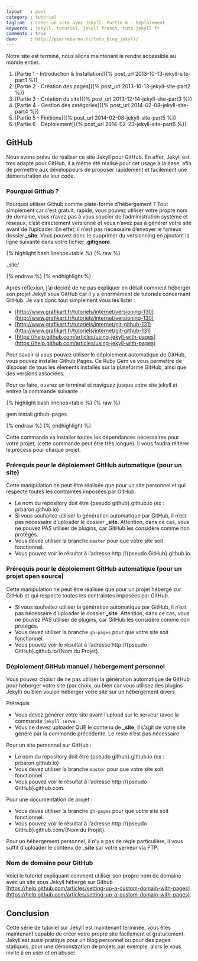 ```yaml
---
layout   : post
category : tutoriel
tagline  : Créer un site avec Jekyll. Partie 6 - Déploiement
keywords : jekyll, tutoriel, jekyll french, tuto jekyll fr
comments : true
demo     : http://pierrebaron.fr/tuto_blog_jekyll/
---
```


Notre site est terminé, nous allons maintenant le rendre accessible au monde entier.

  1. [Partie 1 - Introduction & Installation]({% post_url 2013-10-13-jekyll-site-part1 %})
  2. [Partie 2 - Création des pages]({% post_url 2013-10-13-jekyll-site-part2 %})
  3. [Partie 3 - Création du site]({% post_url 2013-12-14-jekyll-site-part3 %})
  4. [Partie 4 - Gestion des catégories]({% post_url 2014-02-08-jekyll-site-part4 %})
  5. [Partie 5 - Finitions]({% post_url 2014-02-08-jekyll-site-part5 %})
  6. [Partie 6 - Déploiement]({% post_url 2014-02-23-jekyll-site-part6 %})

## GitHub
Nous avons prévu de réaliser ce site Jekyll pour GitHub. En effet, Jekyll est très adapté pour GitHub, il a même été réalisé pour cet usage à la base, afin de permettre aux développeurs de proposer rapidement et facilement une démonstration de leur code.

### Pourquoi Github ?
Pourquoi utiliser Github comme plate-forme d’hébergement ? Tout simplement car c’est gratuit, rapide, vous pouvez utiliser votre propre nom de domaine, vous n’avez pas à vous soucier de l’administration système et réseaux, c’est directement versionné et vous n’avez pas à générer votre site avant de l’uploader. En effet, il n’est pas nécessaire d’envoyer le fameux dossier **_site**. Vous pouvez donc le supprimer du versionning en ajoutant la ligne suivante dans votre fichier **.gitignore**.

{% highlight bash linenos=table %}
{% raw %}

_site/

{% endraw %}
{% endhighlight %}

Après réflexion, j’ai décidé de ne pas expliquer en détail comment héberger son projet Jekyll sous GitHub car il y a énormément de tutoriels concernant GitHub. Je vais donc tout simplement vous les lister :

  * [http://www.grafikart.fr/tutoriels/internet/versioning-130](http://www.grafikart.fr/tutoriels/internet/versioning-130)
  * [http://www.grafikart.fr/tutoriels/internet/git-github-131](http://www.grafikart.fr/tutoriels/internet/git-github-131)
  * [https://help.github.com/articles/using-jekyll-with-pages](https://help.github.com/articles/using-jekyll-with-pages)

Pour savoir si vous pouvez utiliser le déploiement automatique de GitHub, vous pouvez installer Github Pages. Ce Ruby Gem va vous permettre de disposer de tous les éléments installés sur la plateforme GitHub, ainsi que des versions associées.

Pour ce faire, ouvrez un terminal et naviguez jusque votre site jekyll et entrez la commande suivante :

{% highlight bash linenos=table %}
{% raw %}

gem install github-pages

{% endraw %}
{% endhighlight %}

Cette commande va installer toutes les dépendances nécessaires pour votre projet, (cette commande peut être très longue). Il vous faudra réitérer le process pour chaque projet.

### Prérequis pour le déploiement GitHub automatique (pour un site)

Cette manipulation ne peut être réalisée que pour un site personnel et qui respecte toutes les contraintes imposées par GitHub.

  * Le nom du repository doit être {pseudo github}.github.io (ex : prbaron.github.io)
  * Si vous souhaitez utiliser la génération automatique par GitHub, il n’est pas nécessaire d’uploader le dossier **_site**. Attention, dans ce cas, vous ne pouvez PAS utiliser de plugins, car GitHub les considère comme non protégés.
  * Vous devez utiliser la branche ``master`` pour que votre site soit fonctionnel.
  * Vous pouvez voir le résultat à l’adresse http://{pseudo GitHub}.github.io.

### Prérequis pour le déploiement GitHub automatique (pour un projet open source)

Cette manipulation ne peut être réalisée que pour un projet hébergé sur GitHub et qui respecte toutes les contraintes imposées par GitHub.

  * Si vous souhaitez utiliser la génération automatique par GitHub, il n’est pas nécessaire d’uploader le dossier **_site**. Attention, dans ce cas, vous ne pouvez PAS utiliser de plugins, car GitHub les considère comme non protégés.
  * Vous devez utiliser la branche ``gh-pages`` pour que votre site soit fonctionnel.
  * Vous pouvez voir le résultat à l’adresse http://{pseudo GitHub}.github.io/{Nom du Projet}.

### Déploiement GitHub manuel / hébergement personnel

Vous pouvez choisir de ne pas utiliser la génération automatique de GitHub pour héberger votre site (par choix, ou bien car vous utilisez des plugins Jekyll) ou bien vouloir héberger votre site sur un hébergement divers.

Prérequis

   * Vous devez générer votre site avant l’upload sur le serveur (avec la commande ``jekyll serve``.
   * Vous ne devez uploader QUE le contenu de **_site**, il s’agit de votre site généré par la commande précédente. Le reste n’est pas nécessaire.

Pour un site personnel sur GitHub :

  * Le nom du repository doit être {pseudo github}.github.io (ex : prbaron.github.io)
  * Vous devez utiliser la branche ``master`` pour que votre site soit fonctionnel.
  * Vous pouvez voir le résultat à l’adresse http://{pseudo GitHub}.github.com.

Pour une documentation de projet :

  * Vous devez utiliser la branche ``gh-pages`` pour que votre site soit fonctionnel.
  * Vous pouvez voir le résultat à l’adresse http://{pseudo GitHub}.github.com/{Nom du Projet}.

Pour un hébergement personnel, il n'y a pas de règle particulière, il vous suffit d'uploader le contenu de **_site** sur votre serveur via FTP.

### Nom de domaine pour GitHub
Voici le tutoriel expliquant comment utiliser son propre nom de domaine avec un site sous Jekyll hébergé sur Github : [https://help.github.com/articles/setting-up-a-custom-domain-with-pages](https://help.github.com/articles/setting-up-a-custom-domain-with-pages).

## Conclusion
Cette série de tutoriel sur Jekyll est maintenant terminée, vous êtes maintenant capable de créer votre propre site facilement et gratuitement. Jekyll est aussi pratique pour un blog personnel ou pour des pages statiques, pour une démonstration de projets par exemple, alors je vous invite à en user et en abuser.